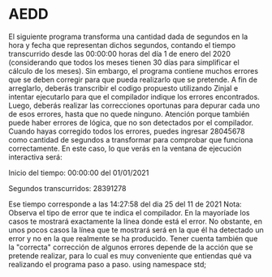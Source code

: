 # AEDD

El siguiente programa transforma una cantidad dada de segundos en la hora y fecha
que representan dichos segundos, contando el tiempo transcurrido desde las 00:00:00
horas del día 1 de enero del 2020 (considerando que todos los meses tienen 30 días para
simplificar el cálculo de los meses). Sin embargo, el programa contiene muchos
errores que se deben corregir para que pueda realizarlo que se pretende. A fin de
arreglarlo, deberás transcribir el codigo propuesto utilizando ZinjaI e intentar
ejecutarlo para que el compilador indique los errores encontrados. Luego, deberás
realizar las correcciones oportunas para depurar cada uno de esos errores, hasta
que no quede ninguno. Atención porque también puede haber errores de lógica,
que no son detectados por el compilador. Cuando hayas corregido todos los errores,
puedes ingresar 28045678 como cantidad de segundos a transformar para comprobar
que funciona correctamente. En este caso, lo que verás en la ventana de ejecución interactiva
será:

Inicio del tiempo: 00:00:00 del 01/01/2021

Segundos transcurridos: 28391278

Ese tiempo corresponde a las 14:27:58 del dia 25 del 11 de 2021
Nota: Observa el tipo de error que te indica el compilador. En la mayoríade los casos te mostrará exactamente
la línea donde está el error. No obstante, en unos pocos casos la línea que te mostrará será en la
que él ha detectado un error y no en la que realmente se ha producido. Tener cuenta también que la
"correcta" corrección de algunos errores depende de la acción que se pretende realizar,
para lo cual es muy conveniente que entiendas qué va realizando el programa paso a paso.
using namespace std;